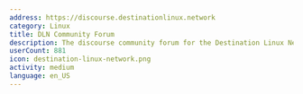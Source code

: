 ```yaml
---
address: https://discourse.destinationlinux.network
category: Linux
title: DLN Community Forum
description: The discourse community forum for the Destination Linux Network
userCount: 881
icon: destination-linux-network.png
activity: medium
language: en_US
---
```

